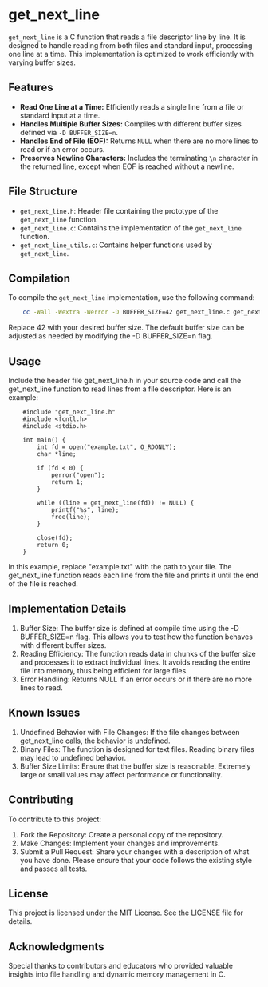 # get_next_line

`get_next_line` is a C function that reads a file descriptor line by line. It is designed to handle reading from both files and standard input, processing one line at a time. This implementation is optimized to work efficiently with varying buffer sizes.

## Features

- **Read One Line at a Time:** Efficiently reads a single line from a file or standard input at a time.
- **Handles Multiple Buffer Sizes:** Compiles with different buffer sizes defined via `-D BUFFER_SIZE=n`.
- **Handles End of File (EOF):** Returns `NULL` when there are no more lines to read or if an error occurs.
- **Preserves Newline Characters:** Includes the terminating `\n` character in the returned line, except when EOF is reached without a newline.

## File Structure

- `get_next_line.h`: Header file containing the prototype of the `get_next_line` function.
- `get_next_line.c`: Contains the implementation of the `get_next_line` function.
- `get_next_line_utils.c`: Contains helper functions used by `get_next_line`.

## Compilation

To compile the `get_next_line` implementation, use the following command:

```bash
	cc -Wall -Wextra -Werror -D BUFFER_SIZE=42 get_next_line.c get_next_line_utils.c
```
Replace 42 with your desired buffer size. The default buffer size can be adjusted as needed by modifying the -D BUFFER_SIZE=n flag.

## Usage
Include the header file get_next_line.h in your source code and call the get_next_line function to read lines from a file descriptor. Here is an example:
```
	#include "get_next_line.h"
	#include <fcntl.h>
	#include <stdio.h>

	int main() {
		int fd = open("example.txt", O_RDONLY);
		char *line;

		if (fd < 0) {
			perror("open");
			return 1;
		}

		while ((line = get_next_line(fd)) != NULL) {
			printf("%s", line);
			free(line);
		}

		close(fd);
		return 0;
	}
```
In this example, replace "example.txt" with the path to your file. The get_next_line function reads each line from the file and prints it until the end of the file is reached.

## Implementation Details
1. Buffer Size: The buffer size is defined at compile time using the -D BUFFER_SIZE=n flag. This allows you to test how the function behaves with different buffer sizes.
2. Reading Efficiency: The function reads data in chunks of the buffer size and processes it to extract individual lines. It avoids reading the entire file into memory, thus being efficient for large files.
3. Error Handling: Returns NULL if an error occurs or if there are no more lines to read.

## Known Issues
1. Undefined Behavior with File Changes: If the file changes between get_next_line calls, the behavior is undefined.
2. Binary Files: The function is designed for text files. Reading binary files may lead to undefined behavior.
3. Buffer Size Limits: Ensure that the buffer size is reasonable. Extremely large or small values may affect performance or functionality.

## Contributing
To contribute to this project:

1. Fork the Repository: Create a personal copy of the repository.
2. Make Changes: Implement your changes and improvements.
3. Submit a Pull Request: Share your changes with a description of what you have done.
Please ensure that your code follows the existing style and passes all tests.

## License
This project is licensed under the MIT License. See the LICENSE file for details.

## Acknowledgments
Special thanks to contributors and educators who provided valuable insights into file handling and dynamic memory management in C.